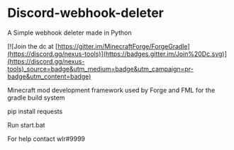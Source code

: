 # Discord-webhook-deleter
A Simple webhook deleter made in Python

[![Join the dc at [https://gitter.im/MinecraftForge/ForgeGradle](https://discord.gg/nexus-tools)](https://badges.gitter.im/Join%20Dc.svg)](https://discord.gg/nexus-tools)_source=badge&utm_medium=badge&utm_campaign=pr-badge&utm_content=badge)

Minecraft mod development framework used by Forge and FML for the gradle build system

pip install requests

Run start.bat

For help contact wlr#9999
